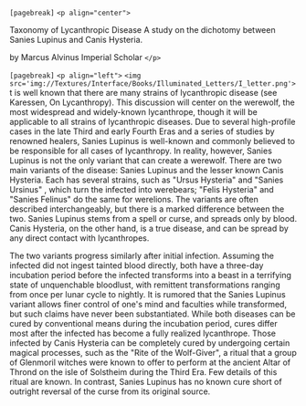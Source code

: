 `[pagebreak]`
`<p align="center">`


Taxonomy of Lycanthropic Disease
A study on the dichotomy between Sanies Lupinus and Canis Hysteria.


  
by
Marcus Alvinus
Imperial Scholar
`</p>`



`[pagebreak]`
`<p align="left">`
`<img src='img://Textures/Interface/Books/Illuminated_Letters/I_letter.png'>`t is well known that there are many strains of lycanthropic disease (see Karessen, On Lycanthropy). This discussion will center on the werewolf, the most widespread and widely-known lycanthrope, though it will be applicable to all strains of lycanthropic diseases. Due to several high-profile cases in the late Third and early Fourth Eras and a series of studies by renowned healers, Sanies Lupinus is well-known and commonly believed to be responsible for all cases of lycanthropy. In reality, however, Sanies Lupinus is not the only variant that can create a werewolf. There are two main variants of the disease: Sanies Lupinus and the lesser known Canis Hysteria. Each has several strains, such as "Ursus Hysteria" and "Sanies Ursinus" , which turn the infected into werebears; "Felis Hysteria" and "Sanies Felinus" do the same for werelions. The variants are often described interchangeably, but there is a marked difference between the two. Sanies Lupinus stems from a spell or curse, and spreads only by blood. Canis Hysteria, on the other hand, is a true disease, and can be spread by any direct contact with lycanthropes.

The two variants progress similarly after initial infection. Assuming the infected did not ingest tainted blood directly, both have a three-day incubation period before the infected transforms into a beast in a terrifying state of unquenchable bloodlust, with remittent transformations ranging from once per lunar cycle to nightly. It is rumored that the Sanies Lupinus variant allows finer control of one's mind and faculties while transformed, but such claims have never been substantiated. While both diseases can be cured by conventional means during the incubation period, cures differ most after the infected has become a fully realized lycanthrope. Those infected by Canis Hysteria can be completely cured by undergoing certain magical processes, such as the "Rite of the Wolf-Giver", a ritual that a group of Glenmoril witches were known to offer to perform at the ancient Altar of Thrond on the isle of Solstheim during the Third Era. Few details of this ritual are known. In contrast, Sanies Lupinus has no known cure short of outright reversal of the curse from its original source.
